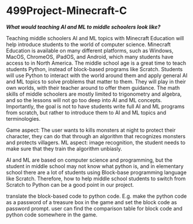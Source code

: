 # 499Project-Minecraft-C

***What would teaching AI and ML to middle schoolers look like?***

Teaching middle schoolers AI and ML topics with Minecraft Education will help introduce students to the world of computer science. Minecraft Education is available on many different platforms, such as Windows, MacOS, ChromeOS, iPadOS, and Android, which many students have access to in North America. The middle school age is a great time to teach students Python, instead of block-based programs like Scratch. Students will use Python to interact with the world around them and apply general AI and ML topics to solve problems that matter to them. They will play in their own worlds, with their teacher around to offer them guidance. The math skills of middle schoolers are mostly limited to trigonometry and algebra, and so the lessons will not go too deep into AI and ML concepts. Importantly, the goal is not to have students write full AI and ML programs from scratch, but rather to introduce them to AI and ML topics and terminologies.

Game aspect: The user wants to kills monsters at night to protect their character, they can do that through an algorithm that recognizes monsters and protects villagers. ML aspect: image recognition, the student needs to make sure that they train the algorithm unbiasly. 

AI and ML are based on computer science and programming, but the student in middle school may not know what python is, and in elementary school there are a lot of students using Block-base programming language like Scratch. Therefore, how to help middle school students to switch from Scratch to Python can be a good point in our project.

translate the block-based code to python code. E.g. make the python code as a password of a treasure box in the game and set the block code as password prompt. user can find the comparison table for block code and python code somewhere in the game.